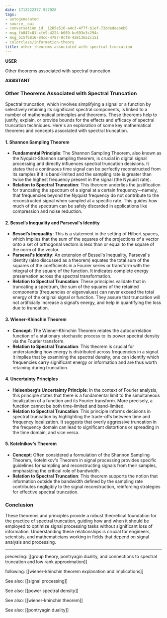 ```yaml
---
date: 1713222377.927928
tags:
- autogenerated
- source__oai
- conversation_id__1285e516-a4c3-4f7f-b1ef-72ddedeebeb0
- msg_fb847c81-cfe9-4224-b689-bc693e3c294c
- msg_b15fb816-84cd-4787-9cf8-4a813652c151
- colorclass/information-theory
title: other theorems associated with spectral truncation
---
```


**USER**

Other theorems associated with spectral truncation


**ASSISTANT**

### Other Theorems Associated with Spectral Truncation

Spectral truncation, which involves simplifying a signal or a function by selectively retaining its significant spectral components, is linked to a number of mathematical principles and theorems. These theorems help to justify, explain, or provide bounds for the effects and efficacy of spectral truncation techniques. Here's an exploration of some key mathematical theorems and concepts associated with spectral truncation.

#### 1. Shannon Sampling Theorem

- **Fundamental Principle**: The Shannon Sampling Theorem, also known as the Nyquist-Shannon sampling theorem, is crucial in digital signal processing and directly influences spectral truncation decisions. It states that a continuous time signal can be perfectly reconstructed from its samples if it is band-limited and the sampling rate is greater than twice the highest frequency present in the signal (the Nyquist rate).
- **Relation to Spectral Truncation**: This theorem underlies the justification for truncating the spectrum of a signal at a certain frequency—namely, that frequencies beyond the Nyquist frequency do not contribute to the reconstructed signal when sampled at a specific rate. This guides how much of the spectrum can be safely discarded in applications like compression and noise reduction.

#### 2. Bessel’s Inequality and Parseval's Identity

- **Bessel’s Inequality**: This is a statement in the setting of Hilbert spaces, which implies that the sum of the squares of the projections of a vector onto a set of orthogonal vectors is less than or equal to the square of the norm of the vector. 
- **Parseval's Identity**: An extension of Bessel's Inequality, Parseval's identity (also discussed as a theorem) equates the total sum of the squares of the coefficients in a Fourier series or transform with the integral of the square of the function. It indicates complete energy preservation across the spectral transformation.
- **Relation to Spectral Truncation**: These principles validate that in truncating a spectrum, the sum of the squares of the retained components (frequencies or eigenvalues) can never exceed the total energy of the original signal or function. They assure that truncation will not artificially increase a signal’s energy, and help in quantifying the loss due to truncation.

#### 3. Wiener-Khinchin Theorem

- **Concept**: The Wiener-Khinchin Theorem relates the autocorrelation function of a stationary stochastic process to its power spectral density via the Fourier transform. 
- **Relation to Spectral Truncation**: This theorem is crucial for understanding how energy is distributed across frequencies in a signal. It implies that by examining the spectral density, one can identify which frequencies carry significant energy or information and are thus worth retaining during truncation.

#### 4. Uncertainty Principles

- **Heisenberg’s Uncertainty Principle**: In the context of Fourier analysis, this principle states that there is a fundamental limit to the simultaneous localization of a function and its Fourier transform. More precisely, a function cannot be both time-limited and band-limited.
- **Relation to Spectral Truncation**: This principle informs decisions in spectral truncation by highlighting the trade-offs between time and frequency localization. It suggests that overly aggressive truncation in the frequency domain can lead to significant distortions or spreading in the time domain, and vice versa.

#### 5. Kotelnikov's Theorem

- **Concept**: Often considered a formulation of the Shannon Sampling Theorem, Kotelnikov's Theorem in signal processing provides specific guidelines for sampling and reconstructing signals from their samples, emphasizing the critical role of bandwidth.
- **Relation to Spectral Truncation**: This theorem supports the notion that information outside the bandwidth defined by the sampling rate contributes negligibly to the signal reconstruction, reinforcing strategies for effective spectral truncation.

### Conclusion

These theorems and principles provide a robust theoretical foundation for the practice of spectral truncation, guiding how and when it should be employed to optimize signal processing tasks without significant loss of information. Understanding these relationships is crucial for engineers, scientists, and mathematicians working in fields that depend on signal analysis and processing.


---

preceding: [[group theory, pontryagin duality, and connections to spectral truncation and low rank approximation]]  


following: [[wiener-khinchin theorem explanation and implications]]

See also: [[signal processing]]


See also: [[power spectral density]]


See also: [[wiener-khinchin theorem]]


See also: [[pontryagin duality]]